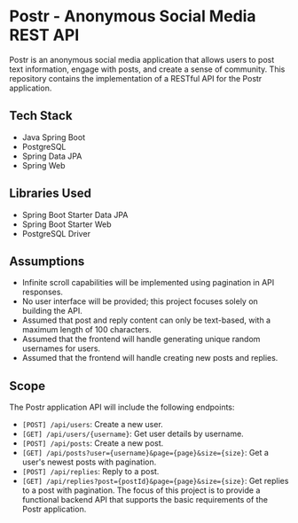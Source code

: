# Postr - Anonymous Social Media REST API
Postr is an anonymous social media application that allows users to post text information, engage with posts, and create a sense of community. This repository contains the implementation of a RESTful API for the Postr application.

## Tech Stack
- Java Spring Boot
- PostgreSQL
- Spring Data JPA
- Spring Web

## Libraries Used
- Spring Boot Starter Data JPA
- Spring Boot Starter Web
- PostgreSQL Driver

## Assumptions
- Infinite scroll capabilities will be implemented using pagination in API responses.
- No user interface will be provided; this project focuses solely on building the API.
- Assumed that post and reply content can only be text-based, with a maximum length of 100 characters.
- Assumed that the frontend will handle generating unique random usernames for users.
- Assumed that the frontend will handle creating new posts and replies.

## Scope
The Postr application API will include the following endpoints:
- `[POST] /api/users`: Create a new user.
- `[GET] /api/users/{username}`: Get user details by username.
- `[POST] /api/posts`: Create a new post.
- `[GET] /api/posts?user={username}&page={page}&size={size}`: Get a user's newest posts with pagination.
- `[POST] /api/replies`: Reply to a post.
- `[GET] /api/replies?post={postId}&page={page}&size={size}`: Get replies to a post with pagination.
The focus of this project is to provide a functional backend API that supports the basic requirements of the Postr application.
